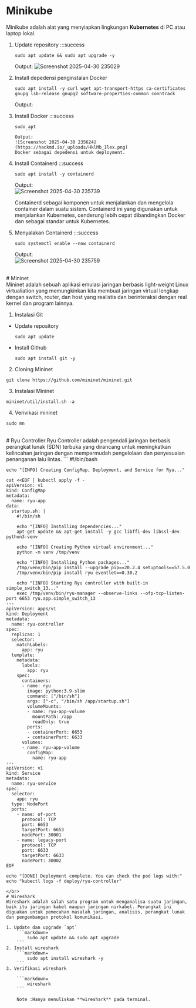# Minikube 
Minikube adalah alat yang menyiapkan lingkungan **Kubernetes** di PC atau laptop lokal.
1. Update repository
    :::success
    ```
    sudo apt update && sudo apt upgrade -y
    ```
    Output:
    ![Screenshot 2025-04-30 235029](https://hackmd.io/_uploads/HycfluLgel.png)

2. Install depedensi penginstalan Docker
    ```
    sudo apt install -y curl wget apt-transport-https ca-certificates gnupg lsb-release gnupg2 software-properties-common conntrack
    ```
    Output:

3. Install Docker
    :::success
    ```
    sudo apt
        ```
    Output:
    ![Screenshot 2025-04-30 235624](https://hackmd.io/_uploads/HklMb_Ilex.png)
    Docker sebagai depedensi untuk deployment.

4. Install Containerd
    :::success
    ```
    sudo apt install -y containerd
    ```
    Output:</br>
    ![Screenshot 2025-04-30 235739](https://hackmd.io/_uploads/ry1SW_Iele.png) </br>
   
    Containerd sebagai komponen untuk menjalankan dan mengelola container dalam suatu sistem. Containerd ini yang digunakan untuk menjalankan Kubernetes, cenderung lebih cepat dibandingkan Docker dan sebagai standar untuk Kubernetes.

6. Menyalakan Containerd
    :::success
    ```
    sudo systemctl enable --now containerd
    ```
    Output:</br>
    ![Screenshot 2025-04-30 235759](https://hackmd.io/_uploads/SJEvZOUlgg.png)
</br>
# Mininet </br>
Mininet adalah sebuah aplikasi emulasi jaringan berbasis light-weight Linux virtualiation yang memungkinkan kita membuat jaringan virtual lengkap dengan switch, router, dan host yang realistis dan berinteraksi dengan real kernel dan program lainnya.


1. Instalasi Git </br>
  - Update repository 

    ```  
    sudo apt update
    ```
  - Install Github

    ```
    sudo apt install git -y
    ```
2. Cloning Mininet
```
git clone https://github.com/mininet/mininet.git
```

3. Instalasi Mininet
```
mininet/util/install.sh -a
```

4. Verivikasi mininet
```
sudo mn
```
</br>
# Ryu Controller
Ryu Controller adalah pengendali jaringan berbasis perangkat lunak (SDN) terbuka yang dirancang untuk meningkatkan kelincahan jaringan dengan mempermudah pengelolaan dan penyesuaian penanganan lalu lintas.
```
    #!/bin/bash

    echo "[INFO] Creating ConfigMap, Deployment, and Service for Ryu..."

    cat <<EOF | kubectl apply -f -
    apiVersion: v1
    kind: ConfigMap
    metadata:
      name: ryu-app
    data:
      startup.sh: |
        #!/bin/sh

        echo "[INFO] Installing dependencies..."
        apt-get update && apt-get install -y gcc libffi-dev libssl-dev python3-venv

        echo "[INFO] Creating Python virtual environment..."
        python -m venv /tmp/venv

        echo "[INFO] Installing Python packages..."
        /tmp/venv/bin/pip install --upgrade pip==20.2.4 setuptools==57.5.0
        /tmp/venv/bin/pip install ryu eventlet==0.30.2

        echo "[INFO] Starting Ryu controller with built-in simple_switch_13..."
        exec /tmp/venv/bin/ryu-manager --observe-links --ofp-tcp-listen-port 6653 ryu.app.simple_switch_13
    ---
    apiVersion: apps/v1
    kind: Deployment
    metadata:
      name: ryu-controller
    spec:
      replicas: 1
      selector:
        matchLabels:
          app: ryu
      template:
        metadata:
          labels:
            app: ryu
        spec:
          containers:
          - name: ryu
            image: python:3.9-slim
            command: ["/bin/sh"]
            args: ["-c", "/bin/sh /app/startup.sh"]
            volumeMounts:
            - name: ryu-app-volume
              mountPath: /app
              readOnly: true
            ports:
            - containerPort: 6653
            - containerPort: 6633
          volumes:
          - name: ryu-app-volume
            configMap:
              name: ryu-app
    ---
    apiVersion: v1
    kind: Service
    metadata:
      name: ryu-service
    spec:
      selector:
        app: ryu
      type: NodePort
      ports:
        - name: of-port
          protocol: TCP
          port: 6653
          targetPort: 6653
          nodePort: 30001
        - name: legacy-port
          protocol: TCP
          port: 6633
          targetPort: 6633
          nodePort: 30002
    EOF

    echo "[DONE] Deployment complete. You can check the pod logs with:"
    echo "kubectl logs -f deploy/ryu-controller"
```
</br>
# Wireshark
Wireshark adalah salah satu program untuk menganalisa suatu jaringan, baik itu jaringan kabel maupun jaringan nirkabel. Perangkat ini diguakan untuk pemecahan masalah jaringan, analisis, perangkat lunak dan pengembangan protokol komunikasi.

1. Update dan upgrade `apt`
    ```markdown=
        sudo apt update && sudo apt upgrade
    ```
2. Install wireshark
    ```markdown=
        sudo apt install wireshark -y
    ```
3. Verifikasi wireshark
    
    ```markdown=
        wireshark
    ```

    Note :Hanya menuliskan **wireshark** pada terminal. 
    

